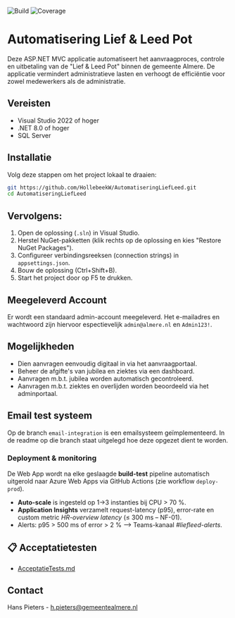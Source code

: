 ![Build](https://img.shields.io/badge/build-passing-brightgreen)
![Coverage](https://img.shields.io/badge/coverage-100%25-brightgreen)

# Automatisering Lief & Leed Pot

Deze ASP.NET MVC applicatie automatiseert het aanvraagproces, controle en uitbetaling van de "Lief & Leed Pot" binnen de gemeente Almere. De applicatie vermindert administratieve lasten en verhoogt de efficiëntie voor zowel medewerkers als de administratie.

## Vereisten

- Visual Studio 2022 of hoger
- .NET 8.0 of hoger
- SQL Server

## Installatie

Volg deze stappen om het project lokaal te draaien:

```bash
git https://github.com/HollebeekW/AutomatiseringLiefLeed.git
cd AutomatiseringLiefLeed
```

## Vervolgens:

1. Open de oplossing (`.sln`) in Visual Studio.
2. Herstel NuGet-pakketten (klik rechts op de oplossing en kies "Restore NuGet Packages").
3. Configureer verbindingsreeksen (connection strings) in `appsettings.json`.
4. Bouw de oplossing (Ctrl+Shift+B).
5. Start het project door op F5 te drukken.

## Meegeleverd Account

Er wordt een standaard admin-account meegeleverd. Het e-mailadres en wachtwoord zijn hiervoor espectievelijk `admin@almere.nl` en `Admin123!`.

## Mogelijkheden

- Dien aanvragen eenvoudig digitaal in via het aanvraagportaal.
- Beheer de afgifte's van jubilea en ziektes via een dashboard.
- Aanvragen m.b.t. jubilea worden automatisch gecontroleerd.
- Aanvragen m.b.t. ziektes en overlijden worden beoordeeld via het adminportaal.
<!-- - Automatische verwerking van betalingen via Mollie-integratie. -->
<!-- - Bekijk overzichtelijke rapportages voor alle transacties en aanvragen. -->

## Email test systeem

Op de branch `email-integration` is een emailsysteem geïmplementeerd. In de readme op die branch staat uitgelegd hoe deze opgezet dient te worden.

### Deployment & monitoring

De Web App wordt na elke geslaagde **build-test** pipeline automatisch
uitgerold naar Azure Web Apps via GitHub Actions (zie workflow `deploy-prod`).

* **Auto-scale** is ingesteld op 1→3 instanties bij CPU > 70 %.
* **Application Insights** verzamelt request-latency (p95), error-rate en
  custom metric *HR-overview latency* (≤ 300 ms – NF-01).
* Alerts: p95 > 500 ms of error > 2 % ⟶ Teams-kanaal *#liefleed-alerts*.

## 📋 Acceptatietesten
* [AcceptatieTests.md](docs/test/AcceptatieTests.md)

## Contact

Hans Pieters - [h.pieters@gemeentealmere.nl](mailto:h.pieters@gemeentealmere.nl)



